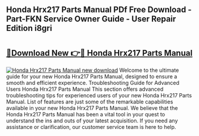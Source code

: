 ## Honda Hrx217 Parts Manual PDf Free Download - Part-FKN Service Owner Guide - User Repair Edition i8gri

# <h2><a href="http://bc287.oget.top/?id=Honda+Hrx217+Parts+Manual">🔗Download New 👉🔴 Honda Hrx217 Parts Manual</a></h2>

[![Honda Hrx217 Parts Manual new download](https://i.imgur.com/5g1atiW.png)](http://bc287.oget.top/?id=Honda+Hrx217+Parts+Manual)
Welcome to the ultimate guide for your new Honda Hrx217 Parts Manual, designed to ensure a smooth and efficient experience. Troubleshooting Guide for Advanced Users Honda Hrx217 Parts Manual This section offers advanced troubleshooting tips for experienced users of your new Honda Hrx217 Parts Manual. List of features are just some of the remarkable capabilities available in your new Honda Hrx217 Parts Manual. We believe that the Honda Hrx217 Parts Manual has been a vital tool in your quest to understand the ins and outs of your latest acquisition. If you need any assistance or clarification, our customer service team is here to help.
